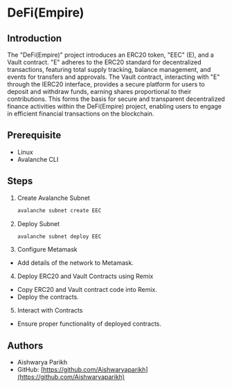 # DeFi(Empire)

## Introduction

The "DeFi(Empire)" project introduces an ERC20 token, "EEC" (E), and a Vault contract. "E" adheres to the ERC20 standard for decentralized transactions, featuring total supply tracking, balance management, and events for transfers and approvals. The Vault contract, interacting with "E" through the IERC20 interface, provides a secure platform for users to deposit and withdraw funds, earning shares proportional to their contributions. This forms the basis for secure and transparent decentralized finance activities within the DeFi(Empire) project, enabling users to engage in efficient financial transactions on the blockchain.

## Prerequisite

- Linux
- Avalanche CLI

## Steps

1. Create Avalanche Subnet
   ```bash
   avalanche subnet create EEC
   ```
2. Deploy Subnet
   ```bash
   avalanche subnet deploy EEC
   ```
3. Configure Metamask

- Add details of the network to Metamask.

4. Deploy ERC20 and Vault Contracts using Remix

- Copy ERC20 and Vault contract code into Remix.
- Deploy the contracts.

5. Interact with Contracts

- Ensure proper functionality of deployed contracts.

## Authors

- Aishwarya Parikh
- GitHub: [https://github.com/Aishwaryaparikh](https://github.com/Aishwaryaparikh)
